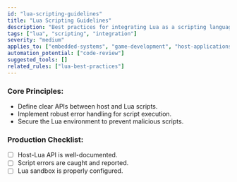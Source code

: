 ```yaml
---
id: "lua-scripting-guidelines"
title: "Lua Scripting Guidelines"
description: "Best practices for integrating Lua as a scripting language in host applications."
tags: ["lua", "scripting", "integration"]
severity: "medium"
applies_to: ["embedded-systems", "game-development", "host-applications"]
automation_potential: ["code-review"]
suggested_tools: []
related_rules: ["lua-best-practices"]
---
```


### Core Principles:
- Define clear APIs between host and Lua scripts.
- Implement robust error handling for script execution.
- Secure the Lua environment to prevent malicious scripts.

### Production Checklist:
- [ ] Host-Lua API is well-documented.
- [ ] Script errors are caught and reported.
- [ ] Lua sandbox is properly configured.
